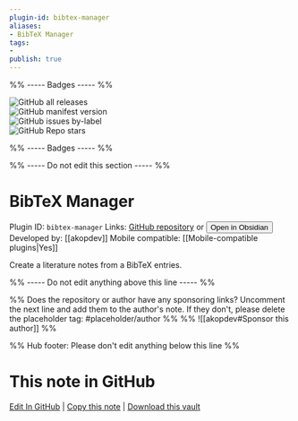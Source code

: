 ```yaml
---
plugin-id: bibtex-manager
aliases:
- BibTeX Manager
tags: 
- 
publish: true
---
```


%% ----- Badges ----- %%

![GitHub all releases](https://img.shields.io/github/downloads/akopdev/obsidian-bibtex-manager/total?color=573E7A&logo=github&style=for-the-badge)   
![GitHub manifest version](https://img.shields.io/github/manifest-json/v/akopdev/obsidian-bibtex-manager?color=573E7A&logo=github&style=for-the-badge)   
![GitHub issues by-label](https://img.shields.io/github/issues/akopdev/obsidian-bibtex-manager/help%20wanted?color=573E7A&logo=github&style=for-the-badge)   
![GitHub Repo stars](https://img.shields.io/github/stars/akopdev/obsidian-bibtex-manager?color=573E7A&logo=github&style=for-the-badge)

%% ----- Badges ----- %%

%% ----- Do not edit this section ----- %%

# BibTeX Manager

Plugin ID: `bibtex-manager`
Links: [GitHub repository](https://github.com/akopdev/obsidian-bibtex-manager) or [<button id=HH>Open in Obsidian</button>](obsidian://show-plugin?id=bibtex-manager)
Developed by: [[akopdev]]
Mobile compatible: [[Mobile-compatible plugins|Yes]]

Create a literature notes from a BibTeX entries.

%% ----- Do not edit anything above this line ----- %% 

%% Does the repository or author have any sponsoring links? Uncomment the next line and add them to the author's note. If they don't, please delete the placeholder tag: #placeholder/author %%
%% ![[akopdev#Sponsor this author]] %%

%% Hub footer: Please don't edit anything below this line %%

# This note in GitHub

<span class="git-footer">[Edit In GitHub](https://github.dev/obsidian-community/obsidian-hub/blob/main/02%20-%20Community%20Expansions/02.05%20All%20Community%20Expansions/Plugins/bibtex-manager.md "git-hub-edit-note") | [Copy this note](https://raw.githubusercontent.com/obsidian-community/obsidian-hub/main/02%20-%20Community%20Expansions/02.05%20All%20Community%20Expansions/Plugins/bibtex-manager.md "git-hub-copy-note") | [Download this vault](https://github.com/obsidian-community/obsidian-hub/archive/refs/heads/main.zip "git-hub-download-vault") </span>
